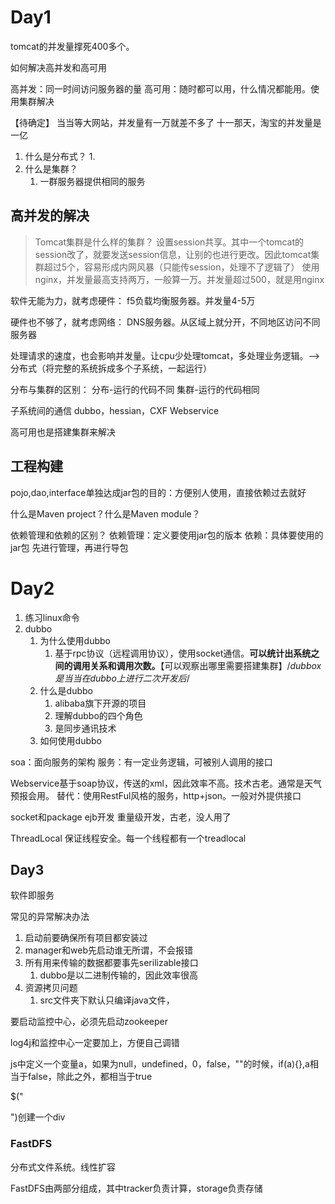 # Day1
tomcat的并发量撑死400多个。

如何解决高并发和高可用

高并发：同一时间访问服务器的量
高可用：随时都可以用，什么情况都能用。使用集群解决

【待确定】
当当等大网站，并发量有一万就差不多了
十一那天，淘宝的并发量是一亿

1. 什么是分布式？
	1. 
2. 什么是集群？
	1. 一群服务器提供相同的服务

## 高并发的解决
>Tomcat集群是什么样的集群？
>设置session共享。其中一个tomcat的session改了，就要发送session信息，让别的也进行更改。因此tomcat集群超过5个，容易形成内网风暴（只能传session，处理不了逻辑了）
>使用nginx，并发量最高支持两万，一般算一万。并发量超过500，就是用nginx

软件无能为力，就考虑硬件：
f5负载均衡服务器。并发量4-5万

硬件也不够了，就考虑网络：
DNS服务器。从区域上就分开，不同地区访问不同服务器

处理请求的速度，也会影响并发量。让cpu少处理tomcat，多处理业务逻辑。-->分布式（将完整的系统拆成多个子系统，一起运行）

分布与集群的区别：
分布-运行的代码不同
集群-运行的代码相同

子系统间的通信 dubbo，hessian，CXF Webservice

高可用也是搭建集群来解决

## 工程构建
pojo,dao,interface单独达成jar包的目的：方便别人使用，直接依赖过去就好

什么是Maven project？什么是Maven module？

依赖管理和依赖的区别？
依赖管理：定义要使用jar包的版本
依赖：具体要使用的jar包
先进行管理，再进行导包

# Day2
1. 练习linux命令
2. dubbo
	1. 为什么使用dubbo
		1. 基于rpc协议（远程调用协议），使用socket通信。**可以统计出系统之间的调用关系和调用次数。**【可以观察出哪里需要搭建集群】/*dubbox是当当在dubbo上进行二次开发后*/
	2. 什么是dubbo
		1. alibaba旗下开源的项目
		2. 理解dubbo的四个角色
		3. 是同步通讯技术
	3. 如何使用dubbo

soa：面向服务的架构
服务：有一定业务逻辑，可被别人调用的接口

Webservice基于soap协议，传送的xml，因此效率不高。技术古老。通常是天气预报会用。
替代：使用RestFul风格的服务，http+json。一般对外提供接口

socket和package
ejb开发 重量级开发，古老，没人用了

ThreadLocal 保证线程安全。每一个线程都有一个treadlocal

## Day3
软件即服务

常见的异常解决办法
1. 启动前要确保所有项目都安装过
2. manager和web先启动谁无所谓，不会报错
3. 所有用来传输的数据都要事先serilizable接口
	1. dubbo是以二进制传输的，因此效率很高
4. 资源拷贝问题
	1. src文件夹下默认只编译java文件，

要启动监控中心，必须先启动zookeeper

log4j和监控中心一定要加上，方便自己调错

js中定义一个变量a，如果为null，undefined，0，false，""的时候，if(a){},a相当于false，除此之外，都相当于true

$("<div>")创建一个div

### FastDFS
分布式文件系统。线性扩容

FastDFS由两部分组成，其中tracker负责计算，storage负责存储
